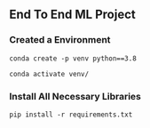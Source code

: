 ## End To End ML Project

### Created a Environment
```
conda create -p venv python==3.8

conda activate venv/
```
### Install All Necessary Libraries
```
pip install -r requirements.txt
```
